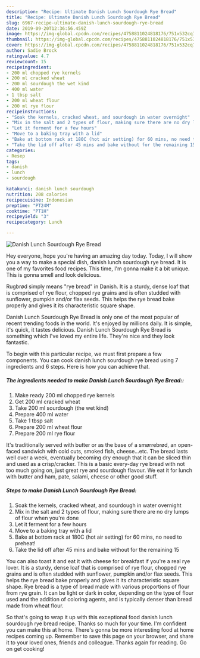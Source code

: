 ```yaml
---
description: "Recipe: Ultimate Danish Lunch Sourdough Rye Bread"
title: "Recipe: Ultimate Danish Lunch Sourdough Rye Bread"
slug: 6967-recipe-ultimate-danish-lunch-sourdough-rye-bread
date: 2019-09-20T12:36:56.459Z
image: https://img-global.cpcdn.com/recipes/4758811024818176/751x532cq70/danish-lunch-sourdough-rye-bread-recipe-main-photo.jpg
thumbnail: https://img-global.cpcdn.com/recipes/4758811024818176/751x532cq70/danish-lunch-sourdough-rye-bread-recipe-main-photo.jpg
cover: https://img-global.cpcdn.com/recipes/4758811024818176/751x532cq70/danish-lunch-sourdough-rye-bread-recipe-main-photo.jpg
author: Sadie Brock
ratingvalue: 4.7
reviewcount: 15
recipeingredient:
- 200 ml chopped rye kernels
- 200 ml cracked wheat
- 200 ml sourdough the wet kind
- 400 ml water
- 1 tbsp salt
- 200 ml wheat flour
- 200 ml rye flour
recipeinstructions:
- "Soak the kernels, cracked wheat, and sourdough in water overnight"
- "Mix in the salt and 2 types of flour, making sure there are no dry lumps of flour when you&#39;re done"
- "Let it ferment for a few hours"
- "Move to a baking tray with a lid"
- "Bake at bottom rack at 180C (hot air setting) for 60 mins, no need to preheat!"
- "Take the lid off after 45 mins and bake without for the remaining 15"
categories:
- Resep
tags:
- danish
- lunch
- sourdough

katakunci: danish lunch sourdough
nutrition: 208 calories
recipecuisine: Indonesian
preptime: "PT24M"
cooktime: "PT1H"
recipeyield: "3"
recipecategory: Lunch

---
```



![Danish Lunch Sourdough Rye Bread](https://img-global.cpcdn.com/recipes/4758811024818176/751x532cq70/danish-lunch-sourdough-rye-bread-recipe-main-photo.jpg)

Hey everyone, hope you're having an amazing day today. Today, I will show you a way to make a special dish, danish lunch sourdough rye bread. It is one of my favorites food recipes. This time, I'm gonna make it a bit unique. This is gonna smell and look delicious.

Rugbrød simply means &#34;rye bread&#34; in Danish. It is a sturdy, dense loaf that is comprised of rye flour, chopped rye grains and is often studded with sunflower, pumpkin and/or flax seeds. This helps the rye bread bake properly and gives it its characteristic square shape.

Danish Lunch Sourdough Rye Bread is only one of the most popular of recent trending foods in the world. It's enjoyed by millions daily. It is simple, it's quick, it tastes delicious. Danish Lunch Sourdough Rye Bread is something which I've loved my entire life. They're nice and they look fantastic.


To begin with this particular recipe, we must first prepare a few components. You can cook danish lunch sourdough rye bread using 7 ingredients and 6 steps. Here is how you can achieve that.

##### The ingredients needed to make Danish Lunch Sourdough Rye Bread::

1. Make ready 200 ml chopped rye kernels
1. Get 200 ml cracked wheat
1. Take 200 ml sourdough (the wet kind)
1. Prepare 400 ml water
1. Take 1 tbsp salt
1. Prepare 200 ml wheat flour
1. Prepare 200 ml rye flour


It&#39;s traditionally served with butter or as the base of a smørrebrød, an open-faced sandwich with cold cuts, smoked fish, cheese…etc. The bread lasts well over a week, eventually becoming dry enough that it can be sliced thin and used as a crisp/cracker. This is a basic every-day rye bread with not too much going on, just great rye and sourdough flavour. We eat it for lunch with butter and ham, pate, salami, cheese or other good stuff. 

##### Steps to make Danish Lunch Sourdough Rye Bread:

1. Soak the kernels, cracked wheat, and sourdough in water overnight
1. Mix in the salt and 2 types of flour, making sure there are no dry lumps of flour when you&#39;re done
1. Let it ferment for a few hours
1. Move to a baking tray with a lid
1. Bake at bottom rack at 180C (hot air setting) for 60 mins, no need to preheat!
1. Take the lid off after 45 mins and bake without for the remaining 15


You can also toast it and eat it with cheese for breakfast if you&#39;re a real rye lover. It is a sturdy, dense loaf that is comprised of rye flour, chopped rye grains and is often studded with sunflower, pumpkin and/or flax seeds. This helps the rye bread bake properly and gives it its characteristic square shape. Rye bread is a type of bread made with various proportions of flour from rye grain. It can be light or dark in color, depending on the type of flour used and the addition of coloring agents, and is typically denser than bread made from wheat flour. 

So that's going to wrap it up with this exceptional food danish lunch sourdough rye bread recipe. Thanks so much for your time. I'm confident you can make this at home. There's gonna be more interesting food at home recipes coming up. Remember to save this page on your browser, and share it to your loved ones, friends and colleague. Thanks again for reading. Go on get cooking!
